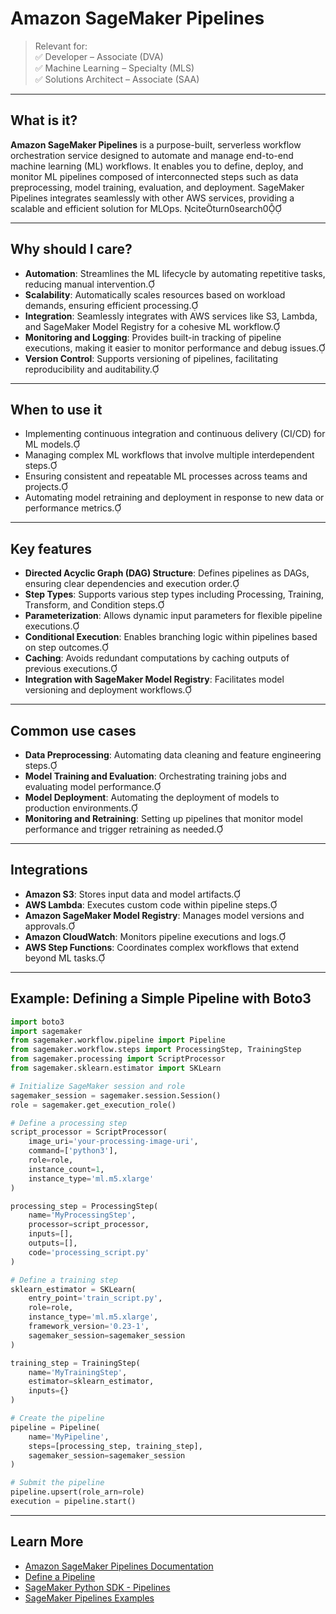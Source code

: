 # Amazon SageMaker Pipelines

> Relevant for:  
> ✅ Developer – Associate (DVA)  
> ✅ Machine Learning – Specialty (MLS)  
> ✅ Solutions Architect – Associate (SAA)

---

## What is it?

**Amazon SageMaker Pipelines** is a purpose-built, serverless workflow orchestration service designed to automate and manage end-to-end machine learning (ML) workflows. It enables you to define, deploy, and monitor ML pipelines composed of interconnected steps such as data preprocessing, model training, evaluation, and deployment. SageMaker Pipelines integrates seamlessly with other AWS services, providing a scalable and efficient solution for MLOps. citeturn0search0

---

## Why should I care?

- **Automation**: Streamlines the ML lifecycle by automating repetitive tasks, reducing manual intervention.
- **Scalability**: Automatically scales resources based on workload demands, ensuring efficient processing.
- **Integration**: Seamlessly integrates with AWS services like S3, Lambda, and SageMaker Model Registry for a cohesive ML workflow.
- **Monitoring and Logging**: Provides built-in tracking of pipeline executions, making it easier to monitor performance and debug issues.
- **Version Control**: Supports versioning of pipelines, facilitating reproducibility and auditability.

---

## When to use it

- Implementing continuous integration and continuous delivery (CI/CD) for ML models.
- Managing complex ML workflows that involve multiple interdependent steps.
- Ensuring consistent and repeatable ML processes across teams and projects.
- Automating model retraining and deployment in response to new data or performance metrics.

---

## Key features

- **Directed Acyclic Graph (DAG) Structure**: Defines pipelines as DAGs, ensuring clear dependencies and execution order.
- **Step Types**: Supports various step types including Processing, Training, Transform, and Condition steps.
- **Parameterization**: Allows dynamic input parameters for flexible pipeline executions.
- **Conditional Execution**: Enables branching logic within pipelines based on step outcomes.
- **Caching**: Avoids redundant computations by caching outputs of previous executions.
- **Integration with SageMaker Model Registry**: Facilitates model versioning and deployment workflows.

---

## Common use cases

- **Data Preprocessing**: Automating data cleaning and feature engineering steps.
- **Model Training and Evaluation**: Orchestrating training jobs and evaluating model performance.
- **Model Deployment**: Automating the deployment of models to production environments.
- **Monitoring and Retraining**: Setting up pipelines that monitor model performance and trigger retraining as needed.

---

## Integrations

- **Amazon S3**: Stores input data and model artifacts.
- **AWS Lambda**: Executes custom code within pipeline steps.
- **Amazon SageMaker Model Registry**: Manages model versions and approvals.
- **Amazon CloudWatch**: Monitors pipeline executions and logs.
- **AWS Step Functions**: Coordinates complex workflows that extend beyond ML tasks.

---

## Example: Defining a Simple Pipeline with Boto3




```python
import boto3
import sagemaker
from sagemaker.workflow.pipeline import Pipeline
from sagemaker.workflow.steps import ProcessingStep, TrainingStep
from sagemaker.processing import ScriptProcessor
from sagemaker.sklearn.estimator import SKLearn

# Initialize SageMaker session and role
sagemaker_session = sagemaker.session.Session()
role = sagemaker.get_execution_role()

# Define a processing step
script_processor = ScriptProcessor(
    image_uri='your-processing-image-uri',
    command=['python3'],
    role=role,
    instance_count=1,
    instance_type='ml.m5.xlarge'
)

processing_step = ProcessingStep(
    name='MyProcessingStep',
    processor=script_processor,
    inputs=[],
    outputs=[],
    code='processing_script.py'
)

# Define a training step
sklearn_estimator = SKLearn(
    entry_point='train_script.py',
    role=role,
    instance_type='ml.m5.xlarge',
    framework_version='0.23-1',
    sagemaker_session=sagemaker_session
)

training_step = TrainingStep(
    name='MyTrainingStep',
    estimator=sklearn_estimator,
    inputs={}
)

# Create the pipeline
pipeline = Pipeline(
    name='MyPipeline',
    steps=[processing_step, training_step],
    sagemaker_session=sagemaker_session
)

# Submit the pipeline
pipeline.upsert(role_arn=role)
execution = pipeline.start()
```

---

## Learn More

- [Amazon SageMaker Pipelines Documentation](https://docs.aws.amazon.com/sagemaker/latest/dg/pipelines.html)
- [Define a Pipeline](https://docs.aws.amazon.com/sagemaker/latest/dg/define-pipeline.html)
- [SageMaker Python SDK - Pipelines](https://sagemaker.readthedocs.io/en/stable/workflows/pipelines/sagemaker.workflow.pipelines.html)
- [SageMaker Pipelines Examples](https://sagemaker-examples.readthedocs.io/en/latest/sagemaker-pipelines/index.html)
